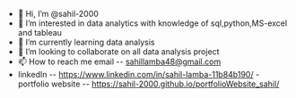 - 👋 Hi, I’m @sahil-2000
- 👀 I’m interested in data analytics with knowledge of sql,python,MS-excel and tableau
- 🌱 I’m currently learning data analysis
- 💞️ I’m looking to collaborate on all data analysis project 
- 📫 How to reach me email -- sahillamba48@gmail.com
- linkedIn -- https://www.linkedin.com/in/sahil-lamba-11b84b190/
-portfolio website -- https://sahil-2000.github.io/portfolioWebsite_sahil/
<!---
sahil-2000/sahil-2000 is a ✨ special ✨ repository because its `README.md` (this file) appears on your GitHub profile.
You can click the Preview link to take a look at your changes.
--->
